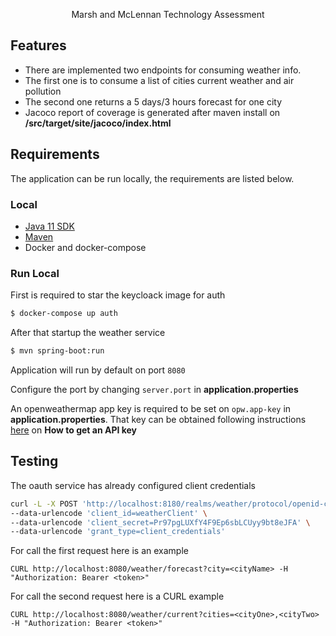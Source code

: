 <p align="center">
  Marsh and McLennan Technology Assessment
</p>


## Features

* There are implemented two endpoints for consuming weather info. 
* The first one is to consume a list of cities current weather and air pollution
* The second one returns a 5 days/3 hours forecast for one city
* Jacoco report of coverage is generated after maven install on __/src/target/site/jacoco/index.html__


## Requirements
The application can be run locally, the requirements are listed below.


### Local
* [Java 11 SDK](https://www.oracle.com/mx/java/technologies/downloads/#java11)
* [Maven](https://maven.apache.org/download.cgi)
* Docker and docker-compose


### Run Local
First is required to star the keycloack image for auth
```bash
$ docker-compose up auth
```
After that startup the weather service
```bash
$ mvn spring-boot:run
```

Application will run by default on port `8080`

Configure the port by changing `server.port` in __application.properties__

An openweathermap app key is required to be set on `opw.app-key` in __application.properties__. That key can be obtained following instructions [here](https://openweathermap.org/faq) on __How to get an API key__


## Testing
The oauth service has already configured client credentials
```bash
curl -L -X POST 'http://localhost:8180/realms/weather/protocol/openid-connect/token' \
--data-urlencode 'client_id=weatherClient' \
--data-urlencode 'client_secret=Pr97pgLUXfY4F9Ep6sbLCUyy9bt8eJFA' \
--data-urlencode 'grant_type=client_credentials' 
````


For call the first request here is an example
```
CURL http://localhost:8080/weather/forecast?city=<cityName> -H "Authorization: Bearer <token>"
```
For call the second request here is a CURL example
```
CURL http://localhost:8080/weather/current?cities=<cityOne>,<cityTwo> -H "Authorization: Bearer <token>"
```


